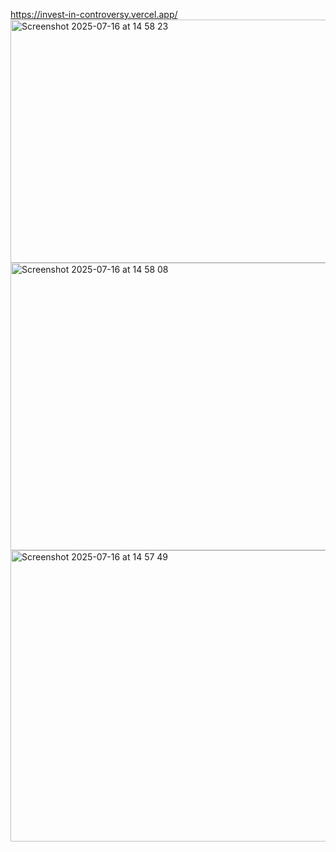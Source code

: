 https://invest-in-controversy.vercel.app/
<img width="789" height="389" alt="Screenshot 2025-07-16 at 14 58 23" src="https://github.com/user-attachments/assets/73b405b9-6dc5-4ebb-a39d-c7753300a1b5" />
<img width="787" height="460" alt="Screenshot 2025-07-16 at 14 58 08" src="https://github.com/user-attachments/assets/b0f16cd8-9691-434e-a3c2-7a19049e6ee3" />
<img width="791" height="466" alt="Screenshot 2025-07-16 at 14 57 49" src="https://github.com/user-attachments/assets/e167dd46-039e-4e08-9f19-2fce1f3f07d6" />
